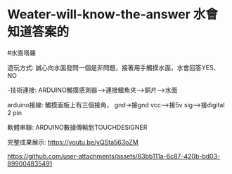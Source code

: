 # Weater-will-know-the-answer 水會知道答案的
#水面塔羅

遊玩方式: 誠心向水面發問一個是非問題，接著用手觸摸水面，水會回答YES、NO

-技術連接: ARDUINO觸摸感測器-->連接鱷魚夾-->銅片-->水面

arduino接線: 觸摸面板上有三個接角，
gnd->接gnd
vcc-->接5v
sig-->接digital 2 pin

軟體串聯: ARDUINO數據傳輸到TOUCHDESIGNER

完整成果展示: https://youtu.be/yQSta563oZM

https://github.com/user-attachments/assets/83bb111a-6c87-420b-bd03-899004835491

